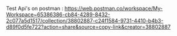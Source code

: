 Test Api's on postman : https://web.postman.co/workspace/My-Workspace~65386386-cb84-4289-8432-2c077a5d1517/collection/38802887-c24f1584-9731-4410-b4b3-d89f0d5fe722?action=share&source=copy-link&creator=38802887

